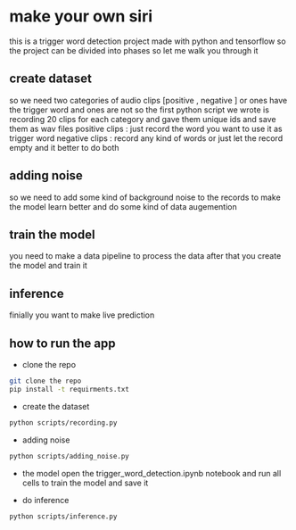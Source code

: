# make your own siri 

this is a trigger word detection project made with python and tensorflow so the project can 
be divided into phases so let me walk you through it 

## create dataset 
so we need two categories of audio clips [positive , negative ] or ones  have the trigger word and ones are not 
so the first python script we wrote is recording 20 clips for each category and gave them unique ids 
and save them as wav files 
positive clips : just record the word you want to use it as trigger word 
negative clips : record any kind of words or just let the record empty and it better to do both 

## adding noise 
so we need to add some kind of background noise to the records to make the model learn better and do some 
kind of data augemention  

## train the model 
you need to make a data pipeline to process the data after that you create the model and train it 

## inference 
finially you want to make live prediction 

## how to run the app 

- clone the repo 
```bash 
git clone the repo 
pip install -t requirments.txt 
``` 

- create the dataset 
```bash 
python scripts/recording.py 
``` 
- adding noise 
```bash
python scripts/adding_noise.py
``` 
- the model 
open the trigger_word_detection.ipynb notebook and run all cells to train the model and save it 

- do inference 
```bash 
python scripts/inference.py 
``` 

